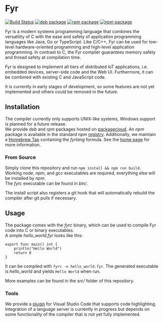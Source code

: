 # Fyr

[![Build Status](https://travis-ci.org/vs-ude/fyr.svg?branch=dev)](https://travis-ci.org/vs-ude/fyr)
[![deb package](https://img.shields.io/badge/deb-packagecloud.io-844fec.svg)](https://packagecloud.io/vs-ude/fyrlang?filter=debs)
[![rpm package](https://img.shields.io/badge/rpm-packagecloud.io-844fec.svg)](https://packagecloud.io/vs-ude/fyrlang?filter=rpms)
[![npm package](https://img.shields.io/npm/v/fyrlang.svg)](https://www.npmjs.com/package/fyrlang)

Fyr is a modern systems programming language that combines the versatility of C with the ease and safety of application programming languages like Java, Go or TypeScript. Like C/C++, Fyr can be used for low-level hardware-oriented programming and high-level application programming. In contrast to C, the Fyr compiler guarantees memory safety and thread safety at compilation time.  

Fyr is designed to implement all tiers of distributed IoT applications, i.e. embedded devices, server-side code and the Web UI. Furthermore, it can be combined with existing C and JavaScript code.  

It is currently in early stages of development, so some features are not yet implemented and others could be removed in the future.

## Installation

The compiler currently only supports UNIX-like systems, Windows support is planned for a future release.  
We provide _deb_ and _rpm_ packages hosted on [packagecloud](https://packagecloud.io/vs-ude/fyrlang).
An _npm_ package is available in the standard npm [registry](https://www.npmjs.com/package/fyrlang).
Additionally, we maintain a [Homebrew Tap](https://github.com/vs-ude/homebrew-fyr) containing the _fyrlang_ formula.
See the [home page](http://fyr.vs.uni-due.de) for more information.  

### From Source

Simply clone this repository and run `npm install && npm run build`.
Working _node_, _npm_, and _gcc_ executables are required, everything else will be installed by _npm_.  
The _fyrc_ executable can be found in _bin/_.

The install script also registers a git hook that will automatically rebuild the compiler after git pulls if necessary.

## Usage

The package comes with the _fyrc_ binary, which can be used to compile Fyr code into C or binary executables.  
A simple _hello_world.fyr_ looks like this:

```
export func main() int {
    println("Hello World")
    return 0
}
```

It can be compiled with `fyrc -n hello_world.fyr`.
The generated executable is _hello_world_ and yields `Hello World` when run.

More examples can be found in the _src/_ folder of this repository.


### Tools

We provide a [plugin](https://marketplace.visualstudio.com/items?itemName=vs-ude.fyr) for Visual Studio Code that supports code highlighting.
Integration of a language server is currently in progress but depends on some functionality of the compiler that is not yet fully implemented.
